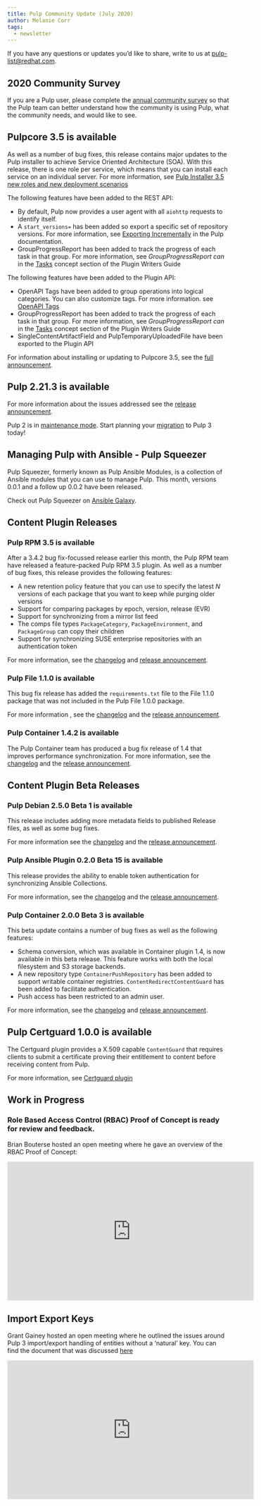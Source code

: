 ```yaml
---
title: Pulp Community Update (July 2020)
author: Melanie Corr
tags:
  - newsletter
---
```



If you have any questions or updates you’d like to share, write to us at pulp-list@redhat.com.

## 2020 Community Survey

If you are a Pulp user, please complete the [annual community survey](https://forms.gle/2Q3Ta2n1AKAHiev9A) so that the Pulp team can better understand how the community is using Pulp, what the community needs, and would like to see.

## Pulpcore 3.5 is available

As well as a number of bug fixes, this release contains major updates to the Pulp installer to achieve Service Oriented Architecture (SOA). With this release, there is one role per service, which means that you can install each service on an individual server. For more information, see [Pulp Installer 3.5 new roles and new deployment scenarios](https://pulpproject.org/2020/07/09/pulp-3.5-installer-roles/)

The following features have been added to the REST API:

* By default, Pulp now provides a user agent with all `aiohttp` requests to identify itself.
* A `start_versions=`  has been added so export a specific set of repository versions. For more information, see [Exporting Incrementally](https://docs.pulpproject.org/en/3.5/workflows/import-export.html?highlight=start_versions#exporting-incrementally) in the Pulp documentation.
* GroupProgressReport has been added to track the progress of each task in that group. For more information, see *GroupProgressReport can* in the [Tasks](https://docs.pulpproject.org/plugins/plugin-writer/concepts/index.html#tasks) concept section of the Plugin Writers Guide

The following features have been added to the Plugin API:

* OpenAPI Tags have been added to group operations into logical categories. You can also customize tags. For more information. see [OpenAPI Tags](https://docs.pulpproject.org/plugins/reference/how-to-doc-api.html?highlight=group%20operations%20logically%20categories#openapi-tags)
* GroupProgressReport has been added to track the progress of each task in that group. For more information, see *GroupProgressReport can* in the [Tasks](https://docs.pulpproject.org/plugins/plugin-writer/concepts/index.html#tasks) concept section of the Plugin Writers Guide
* SingleContentArtifactField and PulpTemporaryUploadedFile have been exported to the Plugin API

For information about installing or updating to Pulpcore 3.5, see the [full announcement](https://www.redhat.com/archives/pulp-list/2020-July/msg00010.html).

## Pulp 2.21.3 is available

For more information about the issues addressed see the [release announcement](https://pulpproject.org/2020/07/13/pulp-2.21.3-generally-available/).

Pulp 2 is in [maintenance mode](https://pulpproject.org/2020/06/15/pulp-2-enters-maintenance-mode/). Start planning  your [migration](https://pulpproject.org/migrate-to-pulp-3/) to Pulp 3 today!

## Managing Pulp with Ansible - Pulp Squeezer

Pulp Squeezer, formerly known as Pulp Ansible Modules, is a collection of Ansible modules that you can use to manage Pulp. This month, versions 0.0.1 and a follow up 0.0.2 have been released.

<script id="asciicast-amFEhvEprDLB2UPgDcgJg4knz" src="https://asciinema.org/a/amFEhvEprDLB2UPgDcgJg4knz.js" async></script>

Check out Pulp Squeezer on [Ansible Galaxy](https://galaxy.ansible.com/pulp/squeezer).

## Content Plugin Releases

### Pulp RPM 3.5 is available

After a 3.4.2 bug fix-focussed release earlier this month, the Pulp RPM team have released a feature-packed Pulp RPM 3.5 plugin. As well as a number of bug fixes, this release provides the following features:

* A new retention policy feature that you can use to specify the latest _N_ versions of each package that you want to keep while purging older versions
* Support for comparing packages by epoch, version, release (EVR)
* Support for synchronizing from a mirror list feed
* The comps file types `PackageCategory`, `PackageEnvironment`, and `PackageGroup` can copy their children
* Support for synchronizing SUSE enterprise repositories with an authentication token

For more information, see the [changelog](https://pulp-rpm.readthedocs.io/en/3.5/changes.html#id1) and [release announcement](https://www.mail-archive.com/pulp-list@redhat.com/msg05846.html).


### Pulp File 1.1.0 is available

This bug fix release has added the `requirements.txt` file to the File 1.1.0 package that was not included in the Pulp File 1.0.0 package.

For more information , see the [changelog](https://pulp-file.readthedocs.io/en/latest/changes.html#id1) and the [release announcement](https://www.mail-archive.com/pulp-list@redhat.com/msg05846.html).


###  Pulp Container 1.4.2 is available

The Pulp Container team has produced a bug fix release of 1.4 that improves performance synchronization. For more information, see the [changelog](https://pulp-container.readthedocs.io/en/1.4/changes.html#id1) and the [release announcement](https://www.mail-archive.com/pulp-list@redhat.com/msg05841.html).

## Content Plugin Beta Releases

### Pulp Debian 2.5.0 Beta 1 is available

This release includes adding more metadata fields to published Release files, as well as some bug fixes.

For more information see the [changelog](https://pulp-deb.readthedocs.io/en/latest/changes.html#b1-2020-07-15) and the [release announcement](https://www.redhat.com/archives/pulp-list/2020-July/msg00015.html).

### Pulp Ansible Plugin 0.2.0 Beta 15 is available

This release provides the ability to enable token authentication for synchronizing Ansible Collections.

For more information, see the [changelog](https://pulp-ansible.readthedocs.io/en/latest/changes.html#b15-2020-07-14) and the [release announcement](https://www.mail-archive.com/pulp-list@redhat.com/msg05836.html).

### Pulp Container 2.0.0 Beta 3 is available

This beta update contains a number of bug fixes as well as the following features:

* Schema conversion, which was available in Container plugin 1.4, is now available in this beta release. This feature works with both the local filesystem and S3 storage backends.
* A new repository type `ContainerPushRepository` has been added to support writable container registries.
`ContentRedirectContentGuard` has been added to facilitate authentication.
* Push access has been restricted to an admin user.  

For more information, see the [changelog](https://pulp-container.readthedocs.io/en/2.0.0b3/changes.html#b3-2020-07-16) and [release announcement](https://www.mail-archive.com/pulp-list@redhat.com/msg05841.html).

## Pulp Certguard 1.0.0 is available

The Certguard plugin provides a X.509 capable `ContentGuard` that requires clients to submit a certificate proving their entitlement to content before receiving content from Pulp.

For more information, see [Certguard plugin](https://pulpproject.org/certguard-plugin/)

## Work in Progress

### Role Based Access Control (RBAC) Proof of Concept is ready for review and feedback.

Brian Bouterse hosted an open meeting where he gave an overview of the RBAC Proof of Concept:

<iframe width="560" height="315" src="https://www.youtube.com/embed/tWEHGJmBqCk" frameborder="0" allow="accelerometer; autoplay; encrypted-media; gyroscope; picture-in-picture" allowfullscreen></iframe>

## Import Export Keys

Grant Gainey hosted an open meeting where he outlined the issues around Pulp 3 import/export handling of entities without a ‘natural’ key. You can find the document that was discussed [here](https://hackmd.io/@ggainey/importexport_lowlevel_naturalkeys)

<iframe width="560" height="315" src="https://www.youtube.com/embed/Vk5qiM9yPHQ" frameborder="0" allow="accelerometer; autoplay; encrypted-media; gyroscope; picture-in-picture" allowfullscreen></iframe>
